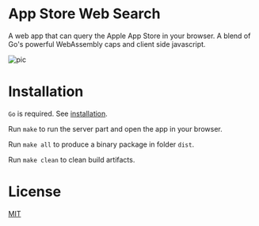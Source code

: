 # App Store Web Search

A web app that can query the Apple App Store in your browser. A blend of Go's powerful WebAssembly caps and client side javascript.

![pic](demo/shot1.png)

# Installation

`Go` is required. See [installation](https://golang.org/doc/install).

Run `make` to run the server part and open the app in your browser.

Run `make all` to produce a binary package in folder `dist`.

Run `make clean` to clean build artifacts.

# License

[MIT](LICENSE)
